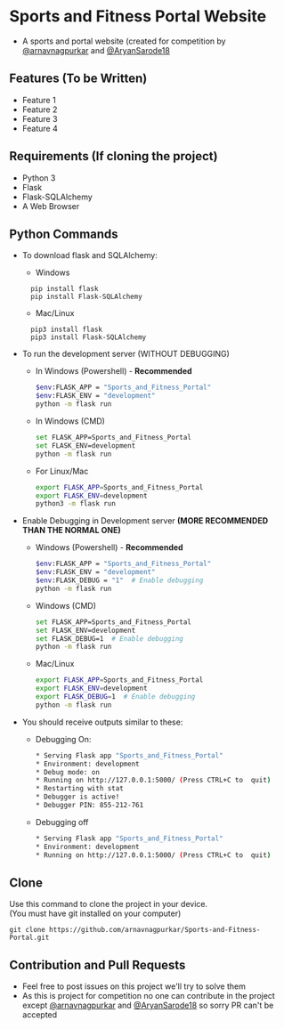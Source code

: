 # Sports and Fitness Portal Website

- A sports and portal website (created for competition by [@arnavnagpurkar](https://github.com/arnavnagpurkar/) and [@AryanSarode18](https://github.com/arnavnagpurkar/)

## Features (To be Written)

- Feature 1
- Feature 2
- Feature 3
- Feature 4

## Requirements (If cloning the project)

- Python 3
- Flask
- Flask-SQLAlchemy
- A Web Browser

## Python Commands

- To download flask and SQLAlchemy:<br>
  - Windows
  ```shell
    pip install flask
    pip install Flask-SQLAlchemy
  ```
  - Mac/Linux
  ```shell
    pip3 install flask
    pip3 install Flask-SQLAlchemy
  ```
- To run the development server (WITHOUT DEBUGGING)
  - In Windows (Powershell) - <b>Recommended</b>
      ```bash
      $env:FLASK_APP = "Sports_and_Fitness_Portal"
      $env:FLASK_ENV = "development"
      python -m flask run
      ```
  - In Windows (CMD)
      ```bash
      set FLASK_APP=Sports_and_Fitness_Portal
      set FLASK_ENV=development
      python -m flask run
      ```
  - For Linux/Mac
      ```bash
      export FLASK_APP=Sports_and_Fitness_Portal
      export FLASK_ENV=development
      python3 -m flask run
      ```

- Enable Debugging in Development server <b>(MORE RECOMMENDED THAN THE NORMAL ONE)</b><br>
  - Windows (Powershell) - <b>Recommended</b>
    ```bash
    $env:FLASK_APP = "Sports_and_Fitness_Portal"
    $env:FLASK_ENV = "development"
    $env:FLASK_DEBUG = "1"  # Enable debugging
    python -m flask run
    ```
  - Windows (CMD)
    ```bash
    set FLASK_APP=Sports_and_Fitness_Portal
    set FLASK_ENV=development
    set FLASK_DEBUG=1  # Enable debugging
    python -m flask run
    ```
  - Mac/Linux
    ```bash
    export FLASK_APP=Sports_and_Fitness_Portal
    export FLASK_ENV=development
    export FLASK_DEBUG=1  # Enable debugging
    python -m flask run
    ```

- You should receive outputs similar to these:
  - Debugging On:
    ```bash
    * Serving Flask app "Sports_and_Fitness_Portal"
    * Environment: development
    * Debug mode: on
    * Running on http://127.0.0.1:5000/ (Press CTRL+C to  quit)
    * Restarting with stat
    * Debugger is active!
    * Debugger PIN: 855-212-761
    ```
  - Debugging off
    ```bash
    * Serving Flask app "Sports_and_Fitness_Portal"
    * Environment: development
    * Running on http://127.0.0.1:5000/ (Press CTRL+C to  quit)
    ```
## Clone
Use this command to clone the project in your device.<br>
(You must have git installed on your computer)

```shell
git clone https://github.com/arnavnagpurkar/Sports-and-Fitness-Portal.git
```

## Contribution and Pull Requests 
- Feel free to post issues on this project we'll try to solve them
- As this is project for competition no one can contribute in the project except [@arnavnagpurkar](https://github.com/arnavnagpurkar/) and [@AryanSarode18](https://github.com/arnavnagpurkar/) so sorry PR can't be accepted 

